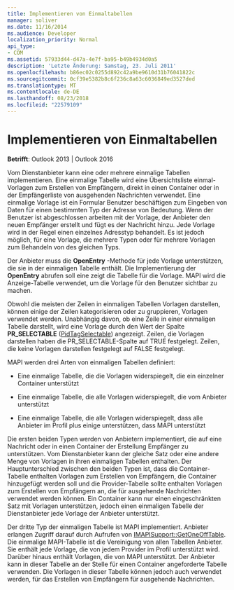 ```yaml
---
title: Implementieren von Einmaltabellen
manager: soliver
ms.date: 11/16/2014
ms.audience: Developer
localization_priority: Normal
api_type:
- COM
ms.assetid: 57933d44-d47a-4e7f-ba95-b49b4934d0a5
description: 'Letzte Änderung: Samstag, 23. Juli 2011'
ms.openlocfilehash: b86ec02c0255d892c42a9be9610d31b76041822c
ms.sourcegitcommit: 0cf39e5382b8c6f236c8a63c6036849ed3527ded
ms.translationtype: MT
ms.contentlocale: de-DE
ms.lasthandoff: 08/23/2018
ms.locfileid: "22579109"
---
```

# <a name="implementing-one-off-tables"></a>Implementieren von Einmaltabellen

**Betrifft**: Outlook 2013 | Outlook 2016 
  
Vom Dienstanbieter kann eine oder mehrere einmalige Tabellen implementieren. Eine einmalige Tabelle wird eine Übersichtsliste einmal-Vorlagen zum Erstellen von Empfängern, direkt in einen Container oder in der Empfängerliste von ausgehenden Nachrichten verwendet. Eine einmalige Vorlage ist ein Formular Benutzer beschäftigen zum Eingeben von Daten für einen bestimmten Typ der Adresse von Bedeutung. Wenn der Benutzer ist abgeschlossen arbeiten mit der Vorlage, der Anbieter den neuen Empfänger erstellt und fügt es der Nachricht hinzu. Jede Vorlage wird in der Regel einen einzelnes Adresstyp behandelt. Es ist jedoch möglich, für eine Vorlage, die mehrere Typen oder für mehrere Vorlagen zum Behandeln von des gleichen Typs. 
  
Der Anbieter muss die **OpenEntry** -Methode für jede Vorlage unterstützen, die sie in der einmaligen Tabelle enthält. Die Implementierung der **OpenEntry** abrufen soll eine zeigt die Tabelle für die Vorlage. MAPI wird die Anzeige-Tabelle verwendet, um die Vorlage für den Benutzer sichtbar zu machen. 
  
Obwohl die meisten der Zeilen in einmaligen Tabellen Vorlagen darstellen, können einige der Zeilen kategorisieren oder zu gruppieren, Vorlagen verwendet werden. Unabhängig davon, ob eine Zeile in einer einmaligen Tabelle darstellt, wird eine Vorlage durch den Wert der Spalte **PR_SELECTABLE** ([PidTagSelectable](pidtagselectable-canonical-property.md)) angezeigt. Zeilen, die Vorlagen darstellen haben die PR_SELECTABLE-Spalte auf TRUE festgelegt. Zeilen, die keine Vorlagen darstellen festgelegt auf FALSE festgelegt.
  
MAPI werden drei Arten von einmaligen Tabellen definiert:
  
- Eine einmalige Tabelle, die die Vorlagen widerspiegelt, die ein einzelner Container unterstützt
    
- Eine einmalige Tabelle, die alle Vorlagen widerspiegelt, die vom Anbieter unterstützt 
    
- Eine einmalige Tabelle, die alle Vorlagen widerspiegelt, dass alle Anbieter im Profil plus einige unterstützen, dass MAPI unterstützt
    
Die ersten beiden Typen werden von Anbietern implementiert, die auf eine Nachricht oder in einen Container der Erstellung Empfänger zu unterstützen. Vom Dienstanbieter kann der gleiche Satz oder eine andere Menge von Vorlagen in ihren einmaligen Tabellen enthalten. Der Hauptunterschied zwischen den beiden Typen ist, dass die Container-Tabelle enthalten Vorlagen zum Erstellen von Empfängern, die Container hinzugefügt werden soll und die Provider-Tabelle sollte enthalten Vorlagen zum Erstellen von Empfängern an, die für ausgehende Nachrichten verwendet werden können. Ein Container kann nur einen eingeschränkten Satz mit Vorlagen unterstützen, jedoch einen einmaligen Tabelle der Dienstanbieter jede Vorlage der Anbieter unterstützt.
  
Der dritte Typ der einmaligen Tabelle ist MAPI implementiert. Anbieter erlangen Zugriff darauf durch Aufrufen von [IMAPISupport::GetOneOffTable](imapisupport-getoneofftable.md). Die einmalige MAPI-Tabelle ist die Vereinigung von allen Tabellen Anbieter. Sie enthält jede Vorlage, die von jedem Provider im Profil unterstützt wird. Darüber hinaus enthält Vorlagen, die von MAPI unterstützt. Der Anbieter kann in dieser Tabelle an der Stelle für einen Container angeforderte Tabelle verwenden. Die Vorlagen in dieser Tabelle können jedoch auch verwendet werden, für das Erstellen von Empfängern für ausgehende Nachrichten.
  

